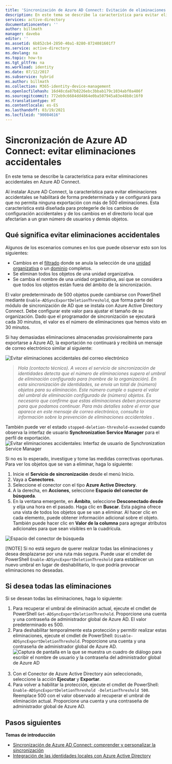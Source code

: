 ```yaml
---
title: 'Sincronización de Azure AD Connect: Evitación de eliminaciones accidentales | Microsoft Docs'
description: En este tema se describe la característica para evitar eliminaciones accidentales en Azure AD Connect.
services: active-directory
documentationcenter: ''
author: billmath
manager: daveba
editor: ''
ms.assetid: 6b852cb4-2850-40a1-8280-8724081601f7
ms.service: active-directory
ms.devlang: na
ms.topic: how-to
ms.tgt_pltfrm: na
ms.workload: identity
ms.date: 07/12/2017
ms.subservice: hybrid
ms.author: billmath
ms.collection: M365-identity-device-management
ms.openlocfilehash: 16d48cda87b8226ebc3bbab179c1034abf0a486f
ms.sourcegitcommit: 772eb9c6684dd4864e0ba507945a83e48b8c16f0
ms.translationtype: HT
ms.contentlocale: es-ES
ms.lasthandoff: 03/19/2021
ms.locfileid: "90084616"
---
```

# <a name="azure-ad-connect-sync-prevent-accidental-deletes"></a>Sincronización de Azure AD Connect: evitar eliminaciones accidentales
En este tema se describe la característica para evitar eliminaciones accidentales en Azure AD Connect.

Al instalar Azure AD Connect, la característica para evitar eliminaciones accidentales se habilitará de forma predeterminada y se configurará para que no permita ninguna exportación con más de 500 eliminaciones. Esta característica está diseñada para protegerle de los cambios de configuración accidentales y de los cambios en el directorio local que afectarían a un gran número de usuarios y demás objetos.

## <a name="what-is-prevent-accidental-deletes"></a>Qué significa evitar eliminaciones accidentales
Algunos de los escenarios comunes en los que puede observar esto son los siguientes:

* Cambios en el [filtrado](how-to-connect-sync-configure-filtering.md) donde se anula la selección de una [unidad organizativa](how-to-connect-sync-configure-filtering.md#organizational-unitbased-filtering) o un [dominio](how-to-connect-sync-configure-filtering.md#domain-based-filtering) completos.
* Se eliminan todos los objetos de una unidad organizativa.
* Se cambia el nombre de una unidad organizativa, así que se considera que todos los objetos están fuera del ámbito de la sincronización.

El valor predeterminado de 500 objetos puede cambiarse con PowerShell mediante `Enable-ADSyncExportDeletionThreshold`, que forma parte del módulo de sincronización de AD que se instala con Azure Active Directory Connect. Debe configurar este valor para ajustar el tamaño de su organización. Dado que el programador de sincronización se ejecutará cada 30 minutos, el valor es el número de eliminaciones que hemos visto en 30 minutos.

Si hay demasiadas eliminaciones almacenadas provisionalmente para exportarse a Azure AD, la exportación no continuará y recibirá un mensaje de correo electrónico similar al siguiente:

![Evitar eliminaciones accidentales del correo electrónico](./media/how-to-connect-sync-feature-prevent-accidental-deletes/email.png)

> *Hola (contacto técnico). A veces el servicio de sincronización de identidades detecta que el número de eliminaciones supera el umbral de eliminación configurado para (nombre de la organización). En esta sincronización de identidades, se envía un total de (número) objetos para su eliminación. Este número cumple o supera el valor del umbral de eliminación configurado de (número) objetos. Es necesario que confirme que estas eliminaciones deben procesarse para que podamos continuar. Para más detalles sobre el error que aparece en este mensaje de correo electrónico, consulte la información sobre la prevención de eliminaciones accidentales .*
>
> 

También puede ver el estado `stopped-deletion-threshold-exceeded` cuando observa la interfaz de usuario **Synchronization Service Manager** para el perfil de exportación.
![Evitar eliminaciones accidentales: Interfaz de usuario de Synchronization Service Manager](./media/how-to-connect-sync-feature-prevent-accidental-deletes/syncservicemanager.png)

Si no es lo esperado, investigue y tome las medidas correctivas oportunas. Para ver los objetos que se van a eliminar, haga lo siguiente:

1. Inicie el **Servicio de sincronización** desde el menú Inicio.
2. Vaya a **Conectores**.
3. Seleccione el conector con el tipo **Azure Active Directory**.
4. A la derecha, en **Acciones**, seleccione **Espacio del conector de búsqueda**.
5. En la ventana emergente, en **Ámbito**, seleccione **Desconectado desde** y elija una hora en el pasado. Haga clic en **Buscar**. Esta página ofrece una vista de todos los objetos que se van a eliminar. Al hacer clic en cada elemento, puede obtener información adicional sobre el objeto. También puede hacer clic en **Valor de la columna** para agregar atributos adicionales para que sean visibles en la cuadrícula.

![Espacio del conector de búsqueda](./media/how-to-connect-sync-feature-prevent-accidental-deletes/searchcs.png)

[!NOTE] Si no está seguro de querer realizar todas las eliminaciones y desea desplazarse por una ruta más segura. Puede usar el cmdlet de PowerShell `Enable-ADSyncExportDeletionThreshold` para establecer un nuevo umbral en lugar de deshabilitarlo, lo que podría provocar eliminaciones no deseadas. 

## <a name="if-all-deletes-are-desired"></a>Si desea todas las eliminaciones
Si se desean todas las eliminaciones, haga lo siguiente:

1. Para recuperar el umbral de eliminación actual, ejecute el cmdlet de PowerShell `Get-ADSyncExportDeletionThreshold`. Proporcione una cuenta y una contraseña de administrador global de Azure AD. El valor predeterminado es 500.
2. Para deshabilitar temporalmente esta protección y permitir realizar estas eliminaciones, ejecute el cmdlet de PowerShell: `Disable-ADSyncExportDeletionThreshold`. Proporcione una cuenta y una contraseña de administrador global de Azure AD.
   ![Captura de pantalla en la que se muestra un cuadro de diálogo para escribir el nombre de usuario y la contraseña del administrador global de Azure AD](./media/how-to-connect-sync-feature-prevent-accidental-deletes/credentials.png).
3. Con el Conector de Azure Active Directory aún seleccionado, seleccione la acción **Ejecutar** y **Exportar**.
4. Para volver a habilitar la protección, ejecute el cmdlet de PowerShell: `Enable-ADSyncExportDeletionThreshold -DeletionThreshold 500`. Reemplace 500 con el valor observado al recuperar el umbral de eliminación actual. Proporcione una cuenta y una contraseña de administrador global de Azure AD.

## <a name="next-steps"></a>Pasos siguientes
**Temas de introducción**

* [Sincronización de Azure AD Connect: comprender y personalizar la sincronización](how-to-connect-sync-whatis.md)
* [Integración de las identidades locales con Azure Active Directory](whatis-hybrid-identity.md)
